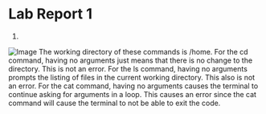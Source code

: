 # Lab Report 1

1. 
![Image](CSE15L-Lab1-Q1)
The working directory of these commands is /home.
For the cd command, having no arguments just means that there is no change to the directory. This is not an error.
For the ls command, having no arguments prompts the listing of files in the current working directory. This also is not an error.
For the cat command, having no arguments causes the terminal to continue asking for arguments in a loop. This causes an error since the cat command will cause the terminal to not be able to exit the code.

